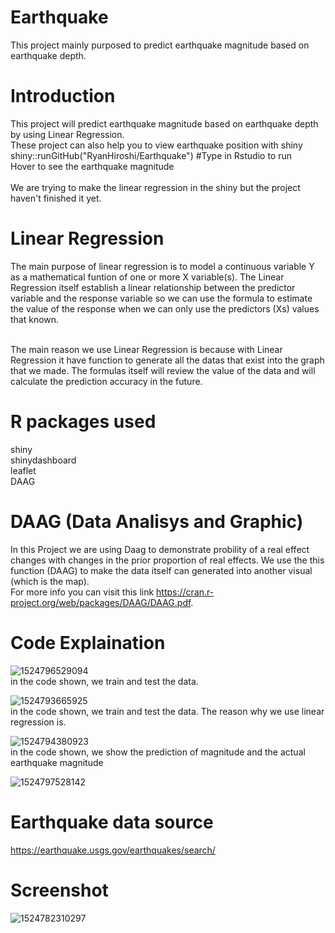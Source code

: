 # Earthquake

This project mainly purposed to predict earthquake magnitude based on earthquake depth. <br />

# Introduction

This project will predict earthquake magnitude based on earthquake depth by using Linear Regression. <br/>
These project can also help you to view earthquake position with shiny <br/>
shiny::runGitHub("RyanHiroshi/Earthquake") #Type in Rstudio to run <br />
Hover to see the earthquake magnitude <br />
<br />
We are trying to make the linear regression in the shiny but the project haven't finished it yet.

# Linear Regression
The main purpose of linear regression is to model a continuous variable Y as a mathematical funtion of one or more X variable(s). The Linear Regression itself establish a linear relationship between the predictor variable and
the response variable so we can use the formula to estimate the value of the response when we can only use the predictors (Xs) values that known.<br/><br/>

The main reason we use Linear Regression is because with Linear Regression it have function to generate all the datas that exist into the graph that we made. The formulas itself will review the value of the data and will calculate the prediction accuracy in the future.


# R packages used
shiny <br />
shinydashboard <br />
leaflet <br />
DAAG <br/>

# DAAG (Data Analisys and Graphic)
In this Project we are using Daag to demonstrate probility of a real effect changes with changes in the prior proportion of real effects. We use the this function (DAAG) to make the data itself can generated into another visual (which is the map). <br/>
For more info you can visit this link https://cran.r-project.org/web/packages/DAAG/DAAG.pdf.

# Code Explaination
![1524796529094](https://user-images.githubusercontent.com/35421157/39341813-1ff89d4e-49ff-11e8-9726-70584e8e72bb.jpg)<br/>
in the code shown, we train and test the data. <br/>

![1524793665925](https://user-images.githubusercontent.com/35421157/39340325-bd11ad26-49f7-11e8-806e-887ee787eb0e.jpg)<br/>
in the code shown, we train and test the data. The reason why we use linear regression is. <br/>


![1524794380923](https://user-images.githubusercontent.com/35421157/39340629-60a85a88-49f9-11e8-9e68-1511fa01ed5f.jpg)<br/>
in the code shown, we show the prediction of magnitude and the actual earthquake magnitude<br/>

![1524797528142](https://user-images.githubusercontent.com/35421157/39342137-b44542f8-4a00-11e8-9c79-f968a7054611.jpg)<br/>



# Earthquake data source
https://earthquake.usgs.gov/earthquakes/search/ <br/>

# Screenshot
![1524782310297](https://user-images.githubusercontent.com/35421157/39335436-4332048e-49dd-11e8-98f1-d6155403e851.jpg)


